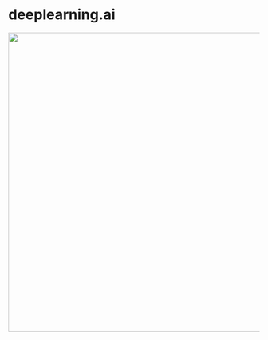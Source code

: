 # deeplearning.ai

<img src="https://ws3.sinaimg.cn/large/006tNc79gy1fvqjngndj4j30v30pw0u2.jpg" width=600px>
